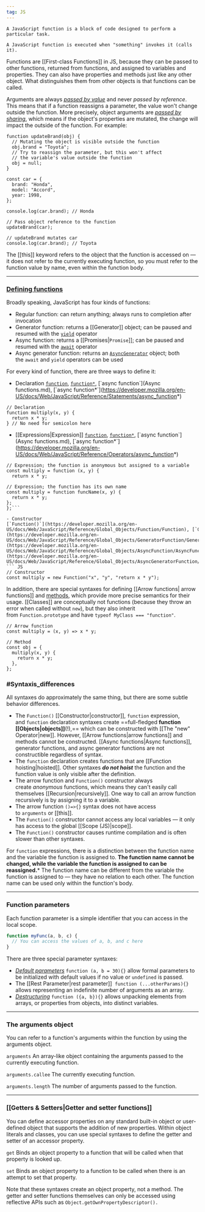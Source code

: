 ```yaml
---
tag: JS
---
```

	A JavaScript function is a block of code designed to perform a particular task.

	A JavaScript function is executed when "something" invokes it (calls it).

Functions are [[First-class Functions]] in JS, because they can be passed to other functions, returned from functions, and assigned to variables and properties. They can also have properties and methods just like any other object. What distinguishes them from other objects is that functions can be called.


Arguments are always [_passed by value_](https://en.wikipedia.org/wiki/Evaluation_strategy#Call_by_reference) and never _passed by reference_. This means that if a function reassigns a parameter, the value won't change outside the function. More precisely, object arguments are [_passed by sharing_](https://en.wikipedia.org/wiki/Evaluation_strategy#Call_by_sharing), which means if the object's properties are mutated, the change will impact the outside of the function. For example: 

```JS
function updateBrand(obj) {
  // Mutating the object is visible outside the function
  obj.brand = "Toyota";
  // Try to reassign the parameter, but this won't affect
  // the variable's value outside the function
  obj = null;
}

const car = {
  brand: "Honda",
  model: "Accord",
  year: 1998,
};

console.log(car.brand); // Honda

// Pass object reference to the function
updateBrand(car);

// updateBrand mutates car
console.log(car.brand); // Toyota
```

The [[this]] keyword refers to the object that the function is accessed on — it does not refer to the currently executing function, so you must refer to the function value by name, even within the function body.

___
### [Defining functions](https://developer.mozilla.org/en-US/docs/Web/JavaScript/Reference/Functions#defining_functions)

Broadly speaking, JavaScript has four kinds of functions:

- Regular function: can return anything; always runs to completion after invocation
- Generator function: returns a [[Generator]] object; can be paused and resumed with the [`yield`](https://developer.mozilla.org/en-US/docs/Web/JavaScript/Reference/Operators/yield) operator
- Async function: returns a [[Promises|`Promise`]]; can be paused and resumed with the [`await`](https://developer.mozilla.org/en-US/docs/Web/JavaScript/Reference/Operators/await) operator
- Async generator function: returns an [`AsyncGenerator`](https://developer.mozilla.org/en-US/docs/Web/JavaScript/Reference/Global_Objects/AsyncGenerator) object; both the `await` and `yield` operators can be used

For every kind of function, there are three ways to define it:
- Declaration
[`function`](https://developer.mozilla.org/en-US/docs/Web/JavaScript/Reference/Statements/function), [`function*`](https://developer.mozilla.org/en-US/docs/Web/JavaScript/Reference/Statements/function*), [`async function`](Async functions.md), [`async function*`](https://developer.mozilla.org/en-US/docs/Web/JavaScript/Reference/Statements/async_function*)
``` JS
// Declaration
function multiply(x, y) {
  return x * y;
} // No need for semicolon here
```

- [[Expressions|Expression]]
[`function`](https://developer.mozilla.org/en-US/docs/Web/JavaScript/Reference/Operators/function), [`function*`](https://developer.mozilla.org/en-US/docs/Web/JavaScript/Reference/Operators/function*), [`async function`](Async functions.md), [`async function*`](https://developer.mozilla.org/en-US/docs/Web/JavaScript/Reference/Operators/async_function*)
``` JS
// Expression; the function is anonymous but assigned to a variable
const multiply = function (x, y) {
  return x * y;
  
// Expression; the function has its own name
const multiply = function funcName(x, y) {
  return x * y;
};
};```

- Constructor
[`Function()`](https://developer.mozilla.org/en-US/docs/Web/JavaScript/Reference/Global_Objects/Function/Function), [`GeneratorFunction()`](https://developer.mozilla.org/en-US/docs/Web/JavaScript/Reference/Global_Objects/GeneratorFunction/GeneratorFunction), [`AsyncFunction()`](https://developer.mozilla.org/en-US/docs/Web/JavaScript/Reference/Global_Objects/AsyncFunction/AsyncFunction), [`AsyncGeneratorFunction()`](https://developer.mozilla.org/en-US/docs/Web/JavaScript/Reference/Global_Objects/AsyncGeneratorFunction/AsyncGeneratorFunction)
``` JS
// Constructor
const multiply = new Function("x", "y", "return x * y");
```

In addition, there are special syntaxes for defining [[Arrow functions| arrow functions]] and [methods](https://developer.mozilla.org/en-US/docs/Web/JavaScript/Reference/Functions/Method_definitions), which provide more precise semantics for their usage. [[Classes]] are conceptually not functions (because they throw an error when called without `new`), but they also inherit from `Function.prototype` and have `typeof MyClass === "function"`.

```JS
// Arrow function
const multiply = (x, y) => x * y;

// Method
const obj = {
  multiply(x, y) {
    return x * y;
  },
};

```

### #Syntaxis_differences
All syntaxes do approximately the same thing, but there are some subtle behavior differences.
- The `Function()` [[Constructor|constructor]], `function` expression, and `function` declaration syntaxes create ==full-fledged **function [[Objects|objects]]**(!),== which can be constructed with [[The "new" Operator|new]]. However, [[Arrow functions|arrow functions]] and methods cannot be constructed. [[Async functions|Async functions]], generator functions, and async generator functions are not constructible regardless of syntax.
- The `function` declaration creates functions that are [[Function hoisting|hoisted]]. Other syntaxes ***do not hoist*** the function and the function value is only visible after the definition.
- The arrow function and `Function()` constructor always create _anonymous_ functions, which means they can't easily call themselves [[Recursion|recursively]]. One way to call an arrow function recursively is by assigning it to a variable.
- The arrow function `()=>{}` syntax does not have access to `arguments` or [[this]].
- The `Function()` constructor cannot access any local variables — it only has access to the global [[Scope (JS)|scope]].
- The `Function()` constructor causes runtime compilation and is often slower than other syntaxes.

For `function` expressions, there is a distinction between the function name and the variable the function is assigned to. **The function name cannot be changed, while the variable the function is assigned to can be reassigned.*** The function name can be different from the variable the function is assigned to — they have no relation to each other. The function name can be used only within the function's body.
___
### Function parameters

Each function parameter is a simple identifier that you can access in the local scope.

```js
function myFunc(a, b, c) {
  // You can access the values of a, b, and c here
}
```

There are three special parameter syntaxes:

- [_Default parameters_](https://developer.mozilla.org/en-US/docs/Web/JavaScript/Reference/Functions/Default_parameters) `function (a, b = 30){}` allow formal parameters to be initialized with default values if no value or `undefined` is passed.
- The [[Rest Parameter|rest parameter]]  `function (...otherParams){}` allows representing an indefinite number of arguments as an array.
- [_Destructuring_](https://developer.mozilla.org/en-US/docs/Web/JavaScript/Reference/Operators/Destructuring_assignment) `function ({a, b}){}` allows unpacking elements from arrays, or properties from objects, into distinct variables.
___
### The arguments object
You can refer to a function's arguments within the function by using the arguments object.

`arguments`
An array-like object containing the arguments passed to the currently executing function.

`arguments.callee`
The currently executing function.

`arguments.length`
The number of arguments passed to the function.

___
### [[Getters & Setters|Getter and setter functions]]

You can define accessor properties on any standard built-in object or user-defined object that supports the addition of new properties. Within object literals and classes, you can use special syntaxes to define the getter and setter of an accessor property.

`get`
Binds an object property to a function that will be called when that property is looked up.

`set`
Binds an object property to a function to be called when there is an attempt to set that property.

Note that these syntaxes create an object property, not a method. The getter and setter functions themselves can only be accessed using reflective APIs such as `Object.getOwnPropertyDescriptor().`